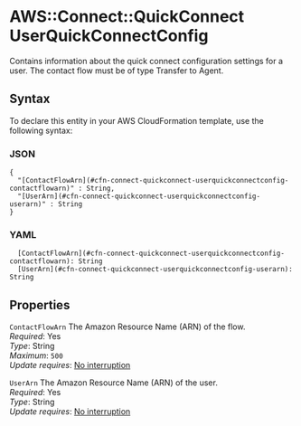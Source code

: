 # AWS::Connect::QuickConnect UserQuickConnectConfig<a name="aws-properties-connect-quickconnect-userquickconnectconfig"></a>

Contains information about the quick connect configuration settings for a user\. The contact flow must be of type Transfer to Agent\.

## Syntax<a name="aws-properties-connect-quickconnect-userquickconnectconfig-syntax"></a>

To declare this entity in your AWS CloudFormation template, use the following syntax:

### JSON<a name="aws-properties-connect-quickconnect-userquickconnectconfig-syntax.json"></a>

```
{
  "[ContactFlowArn](#cfn-connect-quickconnect-userquickconnectconfig-contactflowarn)" : String,
  "[UserArn](#cfn-connect-quickconnect-userquickconnectconfig-userarn)" : String
}
```

### YAML<a name="aws-properties-connect-quickconnect-userquickconnectconfig-syntax.yaml"></a>

```
  [ContactFlowArn](#cfn-connect-quickconnect-userquickconnectconfig-contactflowarn): String
  [UserArn](#cfn-connect-quickconnect-userquickconnectconfig-userarn): String
```

## Properties<a name="aws-properties-connect-quickconnect-userquickconnectconfig-properties"></a>

`ContactFlowArn`  <a name="cfn-connect-quickconnect-userquickconnectconfig-contactflowarn"></a>
The Amazon Resource Name \(ARN\) of the flow\.  
*Required*: Yes  
*Type*: String  
*Maximum*: `500`  
*Update requires*: [No interruption](https://docs.aws.amazon.com/AWSCloudFormation/latest/UserGuide/using-cfn-updating-stacks-update-behaviors.html#update-no-interrupt)

`UserArn`  <a name="cfn-connect-quickconnect-userquickconnectconfig-userarn"></a>
The Amazon Resource Name \(ARN\) of the user\.  
*Required*: Yes  
*Type*: String  
*Update requires*: [No interruption](https://docs.aws.amazon.com/AWSCloudFormation/latest/UserGuide/using-cfn-updating-stacks-update-behaviors.html#update-no-interrupt)